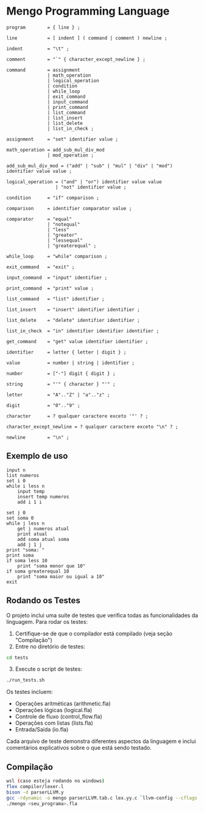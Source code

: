 # Mengo Programming Language

```ebnf
program        = { line } ;

line           = [ indent ] ( command | comment ) newline ;

indent         = "\t" ;

comment        = "`" { character_except_newline } ;

command        = assignment
               | math_operation
               | logical_operation
               | condition
               | while_loop
               | exit_command
               | input_command
               | print_command
               | list_command
               | list_insert
               | list_delete
               | list_in_check ;

assignment     = "set" identifier value ;

math_operation = add_sub_mul_div_mod
               | mod_operation ;

add_sub_mul_div_mod = ("add" | "sub" | "mul" | "div" | "mod") identifier value value ;

logical_operation = ("and" | "or") identifier value value
                  | "not" identifier value ;

condition      = "if" comparison ;

comparison     = identifier comparator value ;

comparator     = "equal"
               | "notequal"
               | "less"
               | "greater"
               | "lessequal"
               | "greaterequal" ;

while_loop     = "while" comparison ;

exit_command   = "exit" ;

input_command  = "input" identifier ;

print_command  = "print" value ;

list_command   = "list" identifier ;

list_insert    = "insert" identifier identifier ;

list_delete    = "delete" identifier identifier ;

list_in_check  = "in" identifier identifier identifier ;

get_command    = "get" value identifier identifier ;

identifier     = letter { letter | digit } ;

value          = number | string | identifier ;

number         = ["-"] digit { digit } ;

string         = "'" { character } "'" ;

letter         = "A".."Z" | "a".."z" ;

digit          = "0".."9" ;

character      = ? qualquer caractere exceto '"' ? ;

character_except_newline = ? qualquer caractere exceto "\n" ? ;

newline        = "\n" ;
```

## Exemplo de uso

```fla
input n
list numeros
set i 0
while i less n
    input temp
    insert temp numeros
    add i 1 i

set j 0
set soma 0
while j less n
    get j numeros atual
    print atual
    add soma atual soma
    add j 1 j
print "soma: "
print soma
if soma less 10
    print "soma menor que 10"
if soma greaterequal 10
    print "soma maior ou igual a 10"
exit

```

## Rodando os Testes

O projeto inclui uma suíte de testes que verifica todas as funcionalidades da linguagem. Para rodar os testes:

1. Certifique-se de que o compilador está compilado (veja seção "Compilação")
2. Entre no diretório de testes:
```bash
cd tests
```

3. Execute o script de testes:
```bash
./run_tests.sh
```

Os testes incluem:
- Operações aritméticas (arithmetic.fla)
- Operações lógicas (logical.fla)
- Controle de fluxo (control_flow.fla)
- Operações com listas (lists.fla)
- Entrada/Saída (io.fla)

Cada arquivo de teste demonstra diferentes aspectos da linguagem e inclui comentários explicativos sobre o que está sendo testado.

## Compilação

```bash
wsl (caso esteja rodando no windows)
flex compiler/lexer.l
bison -d parserLLVM.y
gcc -rdynamic -o mengo parserLLVM.tab.c lex.yy.c `llvm-config --cflags --ldflags --libs core` -Wno-deprecated-declarations
./mengo <seu_programa>.fla
```
